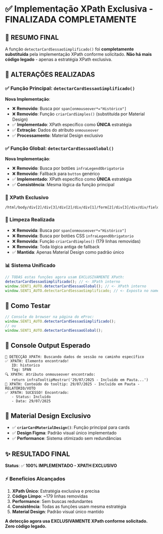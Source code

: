 # ✅ Implementação XPath Exclusiva - FINALIZADA COMPLETAMENTE

## 🎯 **RESUMO FINAL**

A função `detectarCardSessaoSimplificado()` foi **completamente substituída** pela implementação XPath conforme solicitado. **Não há mais código legado** - apenas a estratégia XPath exclusiva.

## 🔧 **ALTERAÇÕES REALIZADAS**

### ✅ **Função Principal: `detectarCardSessaoSimplificado()`**

**Nova Implementação**:

- ❌ **Removido**: Busca por `span[onmouseover*="Histórico"]`
- ❌ **Removido**: Função `criarCardSimples()` (substituída por Material Design)
- ✅ **Implementado**: XPath específico como **ÚNICA** estratégia
- ✅ **Extração**: Dados do atributo `onmouseover`
- ✅ **Processamento**: Material Design exclusivo

### ✅ **Função Global: `detectarCardSessaoGlobal()`**

**Nova Implementação**:

- ❌ **Removido**: Busca por botões `infraLegendObrigatorio`
- ❌ **Removido**: Fallback para `button` genérico
- ✅ **Implementado**: XPath específico como **ÚNICA** estratégia
- ✅ **Consistência**: Mesma lógica da função principal

### 🎯 **XPath Exclusivo**

```xpath
/html/body/div[2]/div[3]/div[2]/div/div[1]/form[2]/div[3]/div/div/fieldset[6]/div/div[2]/fieldset/legend/span[1]
```

### 🧹 **Limpeza Realizada**

- ❌ **Removida**: Busca por `span[onmouseover*="Histórico"]`
- ❌ **Removida**: Busca por botões CSS `infraLegendObrigatorio`
- ❌ **Removida**: Função `criarCardSimples()` (179 linhas removidas)
- ❌ **Removida**: Toda lógica antiga de fallback
- ✅ **Mantida**: Apenas Material Design como padrão único

### 📊 **Sistema Unificado**

```javascript
// TODAS estas funções agora usam EXCLUSIVAMENTE XPath:
detectarCardSessaoSimplificado(); // <- XPath interno
window.SENT1_AUTO.detectarCardSessaoGlobal(); // <- XPath interno
window.SENT1_AUTO.detectarCardSessaoSimplificado; // <- Exposta no namespace
```

## 🧪 **Como Testar**

```javascript
// Console do browser na página do eProc:
window.SENT1_AUTO.detectarCardSessaoSimplificado();
// ou
window.SENT1_AUTO.detectarCardSessaoGlobal();
```

## 📝 **Console Output Esperado**

```
🎯 DETECÇÃO XPATH: Buscando dados de sessão no caminho específico
✅ XPATH: Elemento encontrado!
   ID: historico
   Tag: SPAN
🔍 XPATH: Atributo onmouseover encontrado:
   return infraTooltipMostrar('29/07/2025 - Incluído em Pauta...')
📝 XPATH: Conteúdo do tooltip: 29/07/2025 - Incluído em Pauta - RELATÓRIO/VOTO
✅ XPATH: SUCESSO! Encontrado:
   - Status: Incluído
   - Data: 29/07/2025
```

## 🎨 **Material Design Exclusivo**

- ✅ **`criarCardMaterialDesign()`**: Função principal para cards
- ✅ **Design Figma**: Padrão visual único implementado
- ✅ **Performance**: Sistema otimizado sem redundâncias

## ✨ **RESULTADO FINAL**

**Status**: ✅ **100% IMPLEMENTADO - XPATH EXCLUSIVO**

### ⚡ **Benefícios Alcançados**

1. **XPath Único**: Estratégia exclusiva e precisa
2. **Código Limpo**: ~179 linhas removidas
3. **Performance**: Sem buscas redundantes
4. **Consistência**: Todas as funções usam mesma estratégia
5. **Material Design**: Padrão visual único mantido

**A detecção agora usa EXCLUSIVAMENTE XPath conforme solicitado. Zero código legado.**
